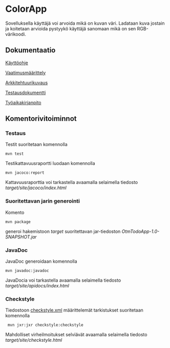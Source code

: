# ColorApp

Sovelluksella käyttäjä voi arvoida mikä on kuvan väri. Ladataan kuva jostain ja koitetaan arvioida pystyykö käyttäjä sanomaan mikä on sen RGB-värikoodi.

## Dokumentaatio

[Käyttöohje](https://github.com/jussico/ot-harjoitustyo/blob/master/dokumentaatio/kayttoohje.md)

[Vaatimusmäärittely](https://github.com/jussico/ot-harjoitustyo/blob/master/dokumentaatio/vaatimusmaarittely.md)

[Arkkitehtuurikuvaus](https://github.com/jussico/ot-harjoitustyo/blob/master/dokumentaatio/arkkitehtuuri.md)

[Testausdokumentti](https://github.com/jussico/ot-harjoitustyo/blob/master/dokumentaatio/testaus.md)

[Työaikakirjanpito](https://github.com/jussico/ot-harjoitustyo/blob/master/dokumentaatio/tuntikirjanpito.md)

## Komentorivitoiminnot

### Testaus

Testit suoritetaan komennolla

```
mvn test
```

Testikattavuusraportti luodaan komennolla

```
mvn jacoco:report
```

Kattavuusraporttia voi tarkastella avaamalla selaimella tiedosto _target/site/jacoco/index.html_

### Suoritettavan jarin generointi

Komento

```
mvn package
```

generoi hakemistoon _target_ suoritettavan jar-tiedoston _OtmTodoApp-1.0-SNAPSHOT.jar_

### JavaDoc

JavaDoc generoidaan komennolla

```
mvn javadoc:javadoc
```

JavaDocia voi tarkastella avaamalla selaimella tiedosto _target/site/apidocs/index.html_

### Checkstyle

Tiedostoon [checkstyle.xml](https://github.com/mluukkai/OtmTodoApp/blob/master/checkstyle.xml) määrittelemät tarkistukset suoritetaan komennolla

```
 mvn jxr:jxr checkstyle:checkstyle
```

Mahdolliset virheilmoitukset selviävät avaamalla selaimella tiedosto _target/site/checkstyle.html_
